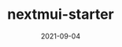 ---
title: nextmui-starter
projectLink: https://nextmui-starter.sznm.dev
repoLink: https://github.com/sozonome/nextmui-starter
description: 🔋⚡ battery packed template to initialize Next.js app with Material UI v5 & Typescript setup
date: "2021-09-04"
icon: "/app_icons/nextchakra-starter.svg"
appStoreLink:
playStoreLink:
stacks:
  - nextjs
  - material-ui
---